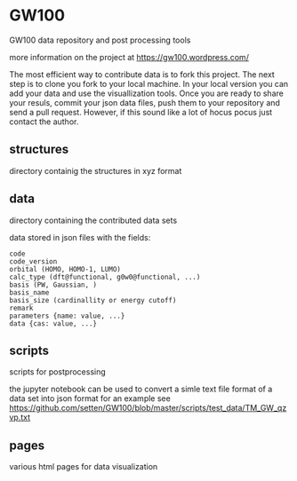# GW100
GW100 data repository and post processing tools

more information on the project at https://gw100.wordpress.com/

The most efficient way to contribute data is to fork this project. The next step is to clone you fork to your local machine. In your local version you can add your data and use the visuallization tools. Once you are ready to share your resuls, commit your json data files, push them to your repository and send a pull request. However, if this sound like a lot of hocus pocus just contact the author.

structures
----------
directory containig the structures in xyz format

data
----
directory containing the contributed data sets

data stored in json files with the fields:
```
code 
code_version
orbital (HOMO, HOMO-1, LUMO)
calc_type (dft@functional, g0w0@functional, ...)
basis (PW, Gaussian, )
basis_name 
basis_size (cardinallity or energy cutoff)
remark
parameters {name: value, ...}
data {cas: value, ...}
```

scripts
-------
scripts for postprocessing

the jupyter notebook can be used to convert a simle text file format of a data set into json format for an example see
https://github.com/setten/GW100/blob/master/scripts/test_data/TM_GW_qzvp.txt

pages
-----
various html pages for data visualization
